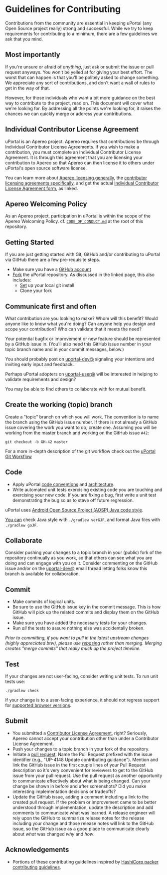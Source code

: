 # Guidelines for Contributing

Contributions from the community are essential in keeping uPortal (any Open Source project really) strong and successful.  While we try to keep requirements for contributing to a minimum, there are a few guidelines we ask that you mind.

## Most importantly

If you're unsure or afraid of _anything_, just ask or submit the issue or pull request anyways. You
won't be yelled at for giving your best effort. The worst that can happen is that you'll be politely
asked to change something. We appreciate any sort of contributions, and don't want a wall of rules
to get in the way of that.

However, for those individuals who want a bit more guidance on the best way to contribute to the
project, read on. This document will cover what we're looking for. By addressing all the points
we're looking for, it raises the chances we can quickly merge or address your contributions.

## Individual Contributor License Agreement

uPortal is an Apereo project.  Apereo requires that contributions be through Individual Contributor License Agreements.  If you wish to make a contribution, you must complete an Individual Contributor License Agreement.  It is through this agreement that you are licensing your contribution to Apereo so that Apereo can then license it to others under uPortal's open source software license.

You can learn more about [Apereo licensing generally][], the [contributor licensing agreements specifically][], and get the actual [Individual Contributor License Agreement form][], as linked.


## Apereo Welcoming Policy

As an Apereo project, participation in uPortal is within the scope of the Apereo Welcoming Policy. cf. [`CODE_OF_CONDUCT.md`][] at the root of this repository.


## Getting Started

If you are just getting started with Git, GitHub and/or contributing to uPortal via GitHub there are a few pre-requisite steps.

*   Make sure you have a [GitHub account](https://github.com/signup/free)
*   [Fork](http://help.github.com/fork-a-repo) the uPortal repository.  As discussed in the linked page, this also includes:
    *   [Set](https://help.github.com/articles/set-up-git) up your local git install
    *   Clone your fork


## Communicate first and often

What contribution are you looking to make?  Whom will this benefit?  Would anyone like to know what you're doing? Can anyone help you design and scope your contribution?  Who can validate that it meets the need?

Your potential bugfix or improvement or new feature should be represented by a GitHub issue in.  (You'll also need this GitHub issue number in your topic branch name and in your commit messages, below.)

You should probably post on [uportal-dev@][] signaling your intentions and inviting early input and feedback.

Perhaps uPortal adopters on [uportal-user@][] will be interested in helping to validate requirements and design?

You may be able to find others to collaborate with for mutual benefit.


## Create the working (topic) branch

Create a "topic" branch on which you will work.  The convention is to name the branch using the GitHub issue number.  If there is not already a GitHub issue covering the work you want to do, create one.  Assuming you will be working from the master branch and working on the GitHub issue `#42`:

```shell
git checkout -b GH-42 master
```

For a more in-depth description of the git workflow check out the
[uPortal Git Workflow](https://wiki.jasig.org/display/UPC/Git+Workflow+for+Non-Committers)


## Code

*   Apply uPortal [code conventions][] and [architecture][].
*   Write automated unit tests exercising existing code you are touching and exercising your new code.  If you are fixing a bug, first write a unit test demonstrating the bug so as to stave off future regression.

uPortal uses [Android Open Source Project (AOSP) Java code style][AOSP Java style].

[You can][google-java-format-gradle-plugin_quickstart] check Java style with `./gradlew verGJF`,
and format Java files with `./gradlew goJF`.

## Collaborate

Consider pushing your changes to a topic branch in your (public) fork of the repository continually as you work, so that others can see what you are doing and can engage with you on it.  Consider commenting on the GitHub issue and/or on the [uportal-dev@][] email thread letting folks know this branch is available for collaboration.


## Commit

*   Make commits of logical units.
*   Be sure to use the GitHub issue key in the commit message.  This is how GitHub will pick up the related commits and display them on the GitHub issue.
*   Make sure you have added the necessary tests for your changes.
*   Run _all_ the tests to assure nothing else was accidentally broken.

_Prior to committing, if you want to pull in the latest upstream changes  (highly appreciated btw), please use [rebasing](https://www.atlassian.com/git/tutorials/merging-vs-rebasing) rather than merging.  Merging creates "merge commits" that really muck up the project timeline._


## Test

If your changes are not user-facing, consider writing unit tests. To run unit tests use:

```shell
./gradlew check
```

If your change is to a user-facing experience, it should not regress support for [supported browser versions](SUPPORTED_BROWSERS.md).


## Submit

*   You submitted a [Contributor License Agreement][], right?  Seriously, Apereo cannot accept your contribution other than under a Contributor License Agreement.
*   Push your changes to a topic branch in your fork of the repository.
*   Initiate a [pull request](http://help.github.com/send-pull-requests/).  Name the Pull Request prefixed with the issue identifier (e.g., "UP-4148 Update contributing guidance").  Mention and link the GitHub issue in the first couple lines of your Pull Request description so it's very convenient for reviewers to get to the GitHub issue from your pull request.  Use the pull request as another opportunity to communicate effectively about what is being changed.  Can your change be shown in before and after screenshots?  Did you make interesting implementation decisions or tradeoffs?
*   Update the GitHub issue, adding a comment including a link to the created pull request.  If the problem or improvement came to be better understood through implementation, update the description and add comments to communicate what was learned.  A release engineer will rely upon the GitHub to summarize release notes for the release including your change and those release notes will link to the GitHub issue, so the GitHub issue as a good place to communicate clearly about _what_ was changed _why_ and _how_.


## Acknowledgements

* Portions of these contributing guidelines inspired by
  [HashiCorp packer contributing guidelines][].

[Apereo licensing generally]: http://www.apereo.org/licensing
[contributor licensing agreements specifically]: http://www.apereo.org/licensing/agreements
[Contributor License Agreement]: http://www.apereo.org/licensing/agreements
[Individual Contributor License Agreement form]: https://www.apereo.org/licensing/agreements/icla

[`CODE_OF_CONDUCT.md`]: CODE_OF_CONDUCT.md

[uportal-dev@]: https://wiki.jasig.org/display/JSG/uportal-dev
[uportal-user@]: https://wiki.jasig.org/display/JSG/uportal-user

[code conventions]: https://wiki.jasig.org/display/UPM41/Code+Styles+and+Conventions
[AOSP Java style]: https://source.android.com/setup/contribute/code-style

[google-java-format-gradle-plugin_quickstart]: https://github.com/sherter/google-java-format-gradle-plugin#quick-start

[architecture]: https://wiki.jasig.org/pages/viewpage.action?pageId=65274379

[HashiCorp packer contributing guidelines]: https://github.com/hashicorp/packer/commit/87edf671771680e0989798a3460ff00453b9aa89#diff-6a3371457528722a734f3c51d9238c13

